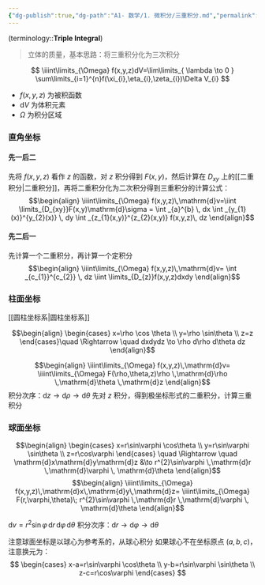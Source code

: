 ```yaml
---
{"dg-publish":true,"dg-path":"A1- 数学/1. 微积分/三重积分.md","permalink":"/A1- 数学/1. 微积分/三重积分/","dgPassFrontmatter":true,"noteIcon":"","created":"2024-05-21T15:20:27.889+08:00","updated":"2025-04-14T18:25:19.683+08:00"}
---
```



(terminology::**Triple Integral**)
>立体的质量，基本思路：将三重积分化为三次积分

$$
\iiint\limits_{\Omega} f(x,y,z)dV=\lim\limits_{ \lambda \to 0 } \sum\limits_{i=1}^{n}f(\xi_{i},\eta_{i},\zeta_{i})\Delta V_{i}
$$
-  $f(x,y,z)$ 为被积函数
-  $\mathrm{d}V$ 为体积元素
-  $\Omega$ 为积分区域


### 直角坐标
#### 先一后二
先将 $f (x,y,z)$ 看作 $z$ 的函数，对 $z$ 积分得到 $F(x,y)$，然后计算在 $D_{xy}$ 上的[[二重积分\|二重积分]]，再将二重积分化为二次积分得到三重积分的计算公式：
$$\begin{align}
\iiint\limits_{\Omega} f(x,y,z)\,\mathrm{d}v=\iint \limits_{D_{xy}}F(x,y)\mathrm{d}\sigma = \int _{a}^{b} \, dx \int _{y_{1}(x)}^{y_{2}(x)} \, dy \int _{z_{1}(x,y)}^{z_{2}(x,y)} f(x,y,z)\, dz   
\end{align}$$
#### 先二后一
先计算一个二重积分，再计算一个定积分
$$\begin{align}
\iiint\limits_{\Omega} f(x,y,z)\,\mathrm{d}v= \int _{c_{1}}^{c_{2}} \, dz \iint \limits_{D_{z}}f(x,y,z)dxdy
\end{align}$$


### 柱面坐标
[[圆柱坐标系\|圆柱坐标系]]

$$\begin{align}
\begin{cases}
x=\rho \cos \theta  \\
y=\rho \sin\theta  \\
z=z
\end{cases}\quad  \Rightarrow \quad dxdydz \to  \rho d\rho d\theta  dz
\end{align}$$

$$\begin{align}
\iiint\limits_{\Omega} f(x,y,z)\,\mathrm{d}v= \iiint\limits_{\Omega} F(\rho,\theta,z)\rho \,\mathrm{d}\rho \,\mathrm{d}\theta \,\mathrm{d}z
\end{align}$$
积分次序：$\mathrm{d}z \to \mathrm{d}\rho \to \mathrm{d}\theta$
先对 $z$ 积分，得到极坐标形式的二重积分，计算三重积分

### 球面坐标
$$\begin{align}
\begin{cases}
x=r\sin\varphi \cos\theta  \\
y=r\sin\varphi \sin\theta  \\
z=r\cos\varphi 
\end{cases} \quad  \Rightarrow \quad  \mathrm{d}x\mathrm{d}y\mathrm{d}z &\to  r^{2}\sin\varphi \,\mathrm{d}r \,\mathrm{d}\varphi \, \mathrm{d}\theta
\end{align}$$
$$\begin{align}
\iiint\limits_{\Omega} f(x,y,z)\,\mathrm{d}x\,\mathrm{d}y\,\mathrm{d}z= \iiint\limits_{\Omega} F(r,\varphi,\theta)\; r^{2}\sin\varphi \,\mathrm{d}r \,\mathrm{d}\varphi \, \mathrm{d}\theta
\end{align}$$

$\mathrm{d}v=r^{2}\sin\varphi \,\mathrm{d}r \,\mathrm{d}\varphi \, \mathrm{d}\theta$
积分次序：$\mathrm{d}r \to \mathrm{d}\varphi \to \mathrm{d}\theta$

注意球面坐标是以球心为参考系的，从球心积分
如果球心不在坐标原点 $(a,b,c)$，注意换元为：
$$
\begin{cases}
x-a=r\sin\varphi \cos\theta  \\
y-b=r\sin\varphi \sin\theta  \\
z-c=r\cos\varphi 
\end{cases}
$$

